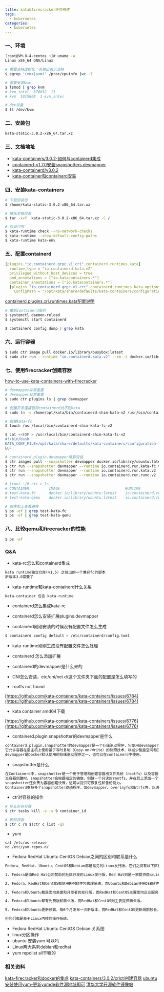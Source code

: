 ```yaml
---
title: kata&firecracker环境搭建
tags:
  - kubernetes
categories:
  - kubernetes
---
```


### 一、环境

``` bash
[root@VM-8-4-centos ~]# uname -a
Linux x86_64 GNU/Linux

# 需要支持虚拟化：有输出表示支持
$ egrep '(vmx|svm)' /proc/cpuinfo |wc -l

# 需要安装kvm
$ lsmod | grep kvm
# kvm_intel  376832  11
# kvm  1015808  1 kvm_intel

# dev设备
$ ll /dev/kvm
```

### 二、安装包

``` txt
kata-static-3.0.2-x86_64.tar.xz
```

### 三、文档地址

- [kata-containers/3.0.2-如何与containerd集成](https://github.com/kata-containers/kata-containers/blob/3.0.2/docs/how-to/containerd-kata.md)
- [containerd-v1.7.0安装snapshotters.devmapper](https://github.com/containerd/containerd/blob/v1.7.0/docs/snapshotters/devmapper.md)
- [kata-containerd/v3.0.2](https://github.com/kata-containers/kata-containers/releases/tag/3.0.2)
- [kata-container和containerd安装](https://github.com/kata-containers/kata-containers/blob/main/docs/install/container-manager/containerd/containerd-install.md)


### 四、安装kata-containers

``` bash
# 下载安装包
$ /home/kata-static-3.0.2-x86_64.tar.xz

# 解压至根目录
$ tar -xvf  kata-static-3.0.2-x86_64.tar.xz -C /

# 验证可用
$ kata-runtime check --no-network-checks
$ kata-runtime --show-default-config-paths
$ kata-runtime kata-env
```

### 五、配置containerd

``` yml
[plugins."io.containerd.grpc.v1.cri".containerd.runtimes.kata]
  runtime_type = "io.containerd.kata.v2"
  privileged_without_host_devices = true
  pod_annotations = ["io.katacontainers.*"]
  container_annotations = ["io.katacontainers.*"]
  [plugins."io.containerd.grpc.v1.cri".containerd.runtimes.kata.options]
    ConfigPath = "/opt/kata/share/defaults/kata-containers/configuration.toml"
```
[containerd.plugins.cri.runtimes.kata配置说明](https://github.com/kata-containers/kata-containers/blob/main/docs/how-to/containerd-kata.md#kata-containers-as-a-runtimeclass)

``` bash
# 重启containerd服务
$ systemctl daemon-reload
$ systemctl start containerd 
```

``` bash 
$ containerd config dump | grep kata
```

### 六、运行容器

``` bash
$ sudo ctr image pull docker.io/library/busybox:latest
$ sudo ctr run --runtime "io.containerd.kata.v2" --rm -t docker.io/library/busybox:latest test-kata uname -r
```

### 七、使用firecracker创建容器


[how-to-use-kata-containers-with-firecracker](https://github.com/kata-containers/kata-containers/blob/3.0.2/docs/how-to/how-to-use-kata-containers-with-firecracker.md)

``` bash
# devmapper非常重要
# devmapper非常重要
$ sudo ctr plugins ls | grep devmapper

# 创建符号连接否则containerd找不到kata
$ sudo ln -s /home/opt/kata/bin/containerd-shim-kata-v2 /usr/bin/containerd-shim-kata-v2
```

``` bash
# 创建kata-fc
$ touch /usr/local/bin/containerd-shim-kata-fc-v2

$ cat <<EOF > /usr/local/bin/containerd-shim-kata-fc-v2
#!/bin/bash
KATA_CONF_FILE=/opt/kata/share/defaults/kata-containers/configuration-fc.toml /opt/kata/bin/containerd-shim-kata-v2 $@
EOF
```

``` bash
# containerd.plugin.devmapper需要安装
$ ctr images pull --snapshotter devmapper docker.io/library/ubuntu:latest
$ ctr run --snapshotter devmapper --runtime io.containerd.run.kata-fc.v2 -t --rm docker.io/library/ubuntu:latest test-kata-fc
$ ctr run --snapshotter devmapper --runtime io.containerd.run.kata.v2 -t --rm docker.io/library/ubuntu:latest test-kata-qemu
$ ctr run --snapshotter devmapper --runtime io.containerd.run.runc.v2 -t --rm docker.io/library/ubuntu:latest test-kata-runc

# [root ~]# ctr c ls
# CONTAINER         IMAGE                              RUNTIME                         
# test-kata-fc      docker.io/library/ubuntu:latest    io.containerd.run.kata-fc.v2    
# test-kata-qemu    docker.io/library/ubuntu:latest    io.containerd.run.kata.v2  
```

``` bash
# 宿主机上查看进程
$ ps -ef | grep test-kata-fc
$ ps -ef | grep test-kata-qemu
```

### 八、比较qemu和firecracker的性能

``` bash
$ ps -ef
```

### Q&A

- kata-rc怎么和containerd集成

``` txt
kata runtime独立仓库(v1.5) 之前出的一个兼容fc的脚本
新版本3.0需要了
```

- kata-runtime和kata-containerd什么关系

``` txt
kata-container 包含 kata-runtime
```

- containerd怎么集成kata-rc

- containerd怎么安装扩展plugins.devmapper

- containerd刚刚安装的时候没有配置文件怎么生成

``` bash
$ containerd config default > /etc/containerd/config.toml
```
- kata-runtime刚刚生成没有配置文件怎么处理
- containerd 怎么添加扩展
- containerd的devmapper是什么来的
- CNI怎么安装，etc/cni/net.d/这个文件夹下面的配置是怎么填写的

- rootfs not found

[https://github.com/kata-containers/kata-containers/issues/6784](https://github.com/kata-containers/kata-containers/issues/6784)

- kata container amd64下载

[https://github.com/kata-containers/kata-containers/issues/6776](https://github.com/kata-containers/kata-containers/issues/6776)

- containerd.plugin.snapshotter的devmapper是什么

``` txt
containerd.plugin.snapshotter的devmapper是一个存储驱动程序，它使用devmapper技术在宿主机上创建镜像和容器快照。
它允许容器在宿主机上使用基于写时复制（Copy-on-Write）的快照技术，以减少磁盘空间和I/O使用。
devmapper是Docker默认使用的存储驱动程序之一，也可以在containerd中使用。
```

- snapshotter是什么

``` txt
在Containerd中，snapshotter是一个用于管理和创建容器根文件系统（rootfs）以及容器快照的组件。
当容器创建时，snapshotter会根据指定的镜像，创建一个只读的rootfs，并在其上添加一个可写层，以允许容器进行修改。
snapshotter还负责为容器创建快照，这可以提供可恢复性和备份能力。
Containerd支持多个snapshotter驱动程序，如devmapper、overlayfs和btrfs等，以满足不同的需求和环境。
```

- ctr对容器的操作

``` bash
# 停止所有容器
$ ctr tasks kill -a -s 9 container_id

# 删除容器
$ ctr c rm $(ctr c list -q)
```
- yum 

```
cat /etc/os-release
cd /etc/yum.repos.d/
```

- Fedora RedHat Ubuntu CentOS Debian之间的区别和联系是什么
``` txt
Fedora、RedHat、Ubuntu、CentOS和Debian都是常见的Linux发行版，它们之间有以下区别和联系：

1. Fedora是由Red Hat公司赞助的社区开发的Linux发行版，Red Hat则是一家提供商业Linux产品的公司。CentOS是基于Red Hat Enterprise Linux (RHEL)源代码的开源发行版，而Ubuntu和Debian是完全独立的发行版。

2. Fedora、RedHat和CentOS都使用RPM软件包管理系统，而Ubuntu和Debian使用DEB软件包管理系统。

3. Fedora和Ubuntu都是面向桌面和开发者的发行版，而RedHat和CentOS主要面向企业服务器市场，而Debian则更多用于开发者和服务器上。

4. Fedora和Ubuntu都有免费版和商业版，而RedHat和CentOS则主要提供商业版。

5. Fedora和Ubuntu更新频繁，每6个月发布一次新版本，而RedHat和CentOS更新周期较长，通常每2-3年发布一次新版本，Debian则更新周期更为稳定。

但它们都是基于Linux内核的操作系统。
```
- Fedora RedHat Ubuntu CentOS Debian 关系图
- linux分区操作
- ubuntu 安装yum 可以吗
- Linux两大系列debian和redhat
- yum repolist all干嘛的

### 相关资料

[kata-firecracker和docker的集成](https://github.com/kata-containers/documentation/wiki/Initial-release-of-Kata-Containers-with-Firecracker-support)
[kata-containers/3.0.2/crictl创建容器](https://github.com/kata-containers/kata-containers/blob/3.0.2/docs/how-to/run-kata-with-crictl.md)
[ubuntu安装使用yum-更新yumde软件源地址即可](https://blog.csdn.net/m0_70885101/article/details/127271416)
[清华大学开源软件镜像站](https://mirrors.tuna.tsinghua.edu.cn/)